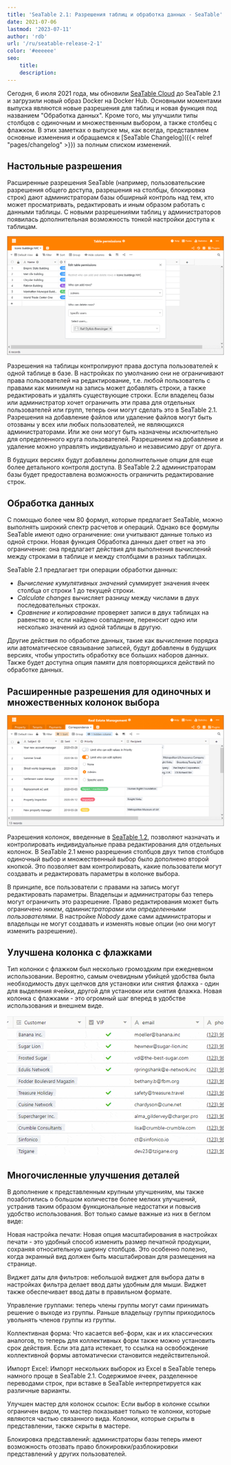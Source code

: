 ```yaml
---
title: 'SeaTable 2.1: Разрешения таблиц и обработка данных - SeaTable'
date: 2021-07-06
lastmod: '2023-07-11'
author: 'rdb'
url: '/ru/seatable-release-2-1'
color: '#eeeeee'
seo:
    title:
    description:
---
```


Сегодня, 6 июля 2021 года, мы обновили [SeaTable Cloud](https://cloud.seatable.io) до SeaTable 2.1 и загрузили новый образ Docker на Docker Hub. Основными моментами выпуска являются новые разрешения для таблиц и новая функция под названием "Обработка данных". Кроме того, мы улучшили типы столбцов с одиночным и множественным выбором, а также столбец с флажком. В этих заметках о выпуске мы, как всегда, представляем основные изменения и обращаемся к [SeaTable Changelog]({{< relref "pages/changelog" >}}) за полным списком изменений.

## Настольные разрешения

Расширенные разрешения SeaTable (например, пользовательские разрешения общего доступа, разрешения на столбцы, блокировка строк) дают администраторам базы обширный контроль над тем, кто может просматривать, редактировать и иным образом работать с данными таблицы. С новыми разрешениями таблиц у администраторов появилась дополнительная возможность тонкой настройки доступа к таблицам.

![SeaTable 2.1: Разрешения для таблиц](TablePermissions.png)

Разрешения на таблицы контролируют права доступа пользователей к одной таблице в базе. В настройках по умолчанию они не ограничивают права пользователей на редактирование, т.е. любой пользователь с правами как минимум на запись может добавлять строки, а также редактировать и удалять существующие строки. Если владелец базы или администратор хочет ограничить эти права для отдельных пользователей или групп, теперь они могут сделать это в SeaTable 2.1. Разрешения на добавление файлов или удаление файлов могут быть отозваны у всех или любых пользователей, не являющихся администраторами. Или же они могут быть назначены исключительно для определенного круга пользователей. Разрешением на добавление и удаление можно управлять индивидуально и независимо друг от друга.

В будущих версиях будут добавлены дополнительные опции для еще более детального контроля доступа. В SeaTable 2.2 администраторам базы будет предоставлена возможность ограничить редактирование строк.

## Обработка данных

С помощью более чем 80 формул, которые предлагает SeaTable, можно выполнять широкий спектр расчетов и операций. Однако все формулы SeaTable имеют одно ограничение: они учитывают данные только из одной строки. Новая функция Обработка данных дает ответ на это ограничение: она предлагает действия для выполнения вычислений между строками в таблице и между столбцами в разных таблицах.

SeaTable 2.1 предлагает три операции обработки данных:

- _Вычисление кумулятивных значений_ суммирует значения ячеек столбца от строки 1 до текущей строки.
- _Calculate changes_ вычисляет разницу между числами в двух последовательных строках.
- _Сравнение и копирование_ проверяет записи в двух таблицах на равенство и, если найдено совпадение, переносит одно или несколько значений из одной таблицы в другую.

Другие действия по обработке данных, такие как вычисление порядка или автоматическое связывание записей, будут добавлены в будущих версиях, чтобы упростить обработку все больших наборов данных. Также будет доступна опция памяти для повторяющихся действий по обработке данных.

## Расширенные разрешения для одиночных и множественных колонок выбора

![SeaTable 2.1: Расширенные разрешения для колонок с одиночным и множественным выбором](Advanced-column-permissions.png)

Разрешения колонок, введенные в [SeaTable 1.2](https://seatable.io/ru/seatable-release-1-2/), позволяют назначать и контролировать индивидуальные права редактирования для отдельных колонок. В SeaTable 2.1 меню разрешения столбцов двух типов столбцов одиночный выбор и множественный выбор было дополнено второй кнопкой. Это позволяет вам контролировать, какие пользователи могут создавать и редактировать параметры в колонке выбора.

В принципе, все пользователи с правами на запись могут редактировать параметры. Владельцы и администраторы баз теперь могут ограничить это разрешение. Право редактирования может быть ограничено _никем_, _администраторами_ или _определенными пользователями_. В настройке _Nobody_ даже сами администраторы и владельцы не могут создавать и изменять новые опции (но они могут изменить разрешение).

## Улучшена колонка с флажками

Тип колонки с флажком был несколько громоздким при ежедневном использовании. Вероятно, самым очевидным убийцей удобства была необходимость двух щелчков для установки или снятия флажка - один для выделения ячейки, другой для установки или снятия флажка. Новая колонка с флажками - это огромный шаг вперед в удобстве использования и внешнем виде.

![SeaTable 2.1: Улучшена колонка с флажками](cf832ed6ec4f5a75c69d663818552e94ec9b7cb1.gif)

## Многочисленные улучшения деталей

В дополнение к представленным крупным улучшениям, мы также позаботились о большом количестве более мелких улучшений, устранив таким образом функциональные недостатки и повысив удобство использования. Вот только самые важные из них в беглом виде:

Новая настройка печати: Новая опция масштабирования в настройках печати - это удобный способ изменить размер печатной продукции, сохраняя относительную ширину столбцов. Это особенно полезно, когда экранный вид должен быть масштабирован для размещения на странице.

Виджет даты для фильтров: небольшой виджет для выбора даты в настройках фильтра делает ввод даты удобным для мыши. Виджет также обеспечивает ввод даты в правильном формате.

Управление группами: теперь члены группы могут сами принимать решение о выходе из группы. Раньше владельцу группы приходилось увольнять членов группы из группы.

Коллективная форма: Что касается веб-форм, как и их классических аналогов, то теперь для коллективных форм также можно установить срок действия. Если эта дата истекает, то ссылка на освобождение коллективной формы автоматически становится недействительной.

Импорт Excel: Импорт нескольких выборок из Excel в SeaTable теперь намного проще в SeaTable 2.1. Содержимое ячеек, разделенное переводами строк, при вставке в SeaTable интерпретируется как различные варианты.

Улучшен мастер для колонок ссылок: Если выбор в колонке ссылки ограничен видом, то мастер показывает только те колонки, которые являются частью связанного вида. Колонки, которые скрыты в представлении, также скрыты в мастере.

Блокировка представлений: администраторы базы теперь имеют возможность отозвать право блокировки/разблокировки представлений у других пользователей.
